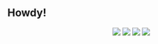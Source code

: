 ## Howdy!

<!--
**Chigiriq/Chigiriq** is a ✨ _special_ ✨ repository because its `README.md` (this file) appears on your GitHub profile.

Here are some ideas to get you started:

- 🔭 I’m currently working on ...
- 🌱 I’m currently learning ...
- 👯 I’m looking to collaborate on ...
- 🤔 I’m looking for help with ...
- 💬 Ask me about ...
- 📫 How to reach me: ...
- 😄 Pronouns: ...
- ⚡ Fun fact: ...
-->

<p align="center">
  <!-- 
  <img src="https://github-readme-stats.vercel.app/api?username=Chigiriq&theme=shades-of-purple" height="200">
  <img src="https://github-readme-stats.vercel.app/api/top-langs/?username=Chigiriq&layout=donut&theme=shades-of-purple" height="200">
  <br />
  -->
  <img src="http://github-profile-summary-cards.vercel.app/api/cards/repos-per-language?username=Chigiriq&theme=shades_of_purple">
  <img src="http://github-profile-summary-cards.vercel.app/api/cards/stats?username=Chigiriq&theme=shades_of_purple">
  
  <img src="http://github-profile-summary-cards.vercel.app/api/cards/most-commit-language?username=Chigiriq&theme=shades_of_purple">
  <img src="http://github-profile-summary-cards.vercel.app/api/cards/productive-time?username=Chigiriq&theme=shades_of_purple&utcOffset=8">
</p>

